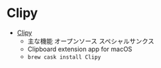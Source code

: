 # Clipy
- [Clipy](https://clipy-app.com/)
  -  主な機能 オープンソース スペシャルサンクス
  - Clipboard extension app for macOS
  - `brew cask install Clipy`
